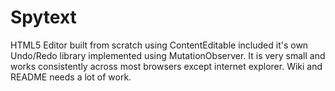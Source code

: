 # Spytext

HTML5 Editor built from scratch using ContentEditable included it's own
Undo/Redo library implemented using MutationObserver. It is very small and
works consistently across most browsers except internet explorer. Wiki and
README needs a lot of work.
